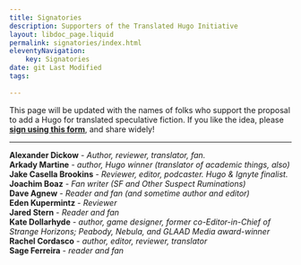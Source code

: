 ```yaml
---
title: Signatories
description: Supporters of the Translated Hugo Initiative
layout: libdoc_page.liquid
permalink: signatories/index.html
eleventyNavigation:
    key: Signatories
date: git Last Modified
tags:
    
---
```


This page will be updated with the names of folks who support the proposal to add a Hugo for translated speculative fiction. If you like the idea, please [**sign using this form**](https://docs.google.com/forms/d/e/1FAIpQLSfzKqYPE3rrvZm0Y8KPEKCNFsXs8j1Sn9qHu48yM-0LWZe5yw/viewform?usp=header), and share widely!

---
**Alexander Dickow** - *Author, reviewer, translator, fan.* <br> 
**Arkady Martine** - *author, Hugo winner (translator of academic things, also)* <br> 
**Jake Casella Brookins** - *Reviewer, editor, podcaster. Hugo & Ignyte finalist.* <br> 
**Joachim Boaz** - *Fan writer (SF and Other Suspect Ruminations)* <br> 
**Dave Agnew** - *Reader and fan (and sometime author and editor)* <br> 
**Eden Kupermintz** - *Reviewer* <br> 
**Jared Stern** - *Reader and fan* <br> 
**Kate Dollarhyde** - *author, game designer, former co-Editor-in-Chief of Strange Horizons; Peabody, Nebula, and GLAAD Media award-winner* <br> 
**Rachel Cordasco** - *author, editor, reviewer, translator* <br> 
**Sage Ferreira** - *reader and fan* <br> 
